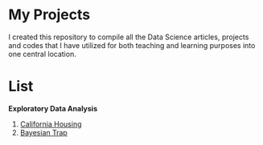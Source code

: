 # My Projects
I created this repository to compile all the Data Science articles, projects and codes that I have utilized for both teaching and learning purposes into one central location. 

# List
**Exploratory Data Analysis**
1. [California Housing](https://github.com/primavista40/Housing-Tutorials)
2. [Bayesian Trap](https://bigdata.go.th/big-data-101/bayesian-traps/)
